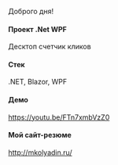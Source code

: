 Доброго дня!

#### Проект .Net WPF
Десктоп счетчик кликов

#### Стек
.NET, Blazor, WPF

#### Демо
https://youtu.be/FTn7xmbVzZ0

#### Мой сайт-резюме
<a href="http://mkolyadin.ru/" target="_blank">http://mkolyadin.ru/</a> 
